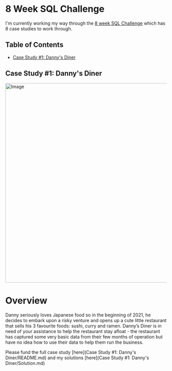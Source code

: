 # 8 Week SQL Challenge
I'm currently working my way through the [8 week SQL Challenge](https://8weeksqlchallenge.com/) which has 8 case studies to work through.

## Table of Contents

- [Case Study #1: Danny's Diner](#case-study-1-dannys-diner)

## Case Study #1: Danny's Diner

<img src="https://github.com/Hannahllmm/8weeksqlchallenge/assets/39679731/d846f7d0-2b9e-43ec-992b-18be79f43fb9" alt="Image" width="600" height="620">

# Overview
Danny seriously loves Japanese food so in the beginning of 2021, he decides to embark upon a risky venture and opens up a cute little restaurant that sells his 3 favourite foods: sushi, curry and ramen. Danny’s Diner is in need of your assistance to help the restaurant stay afloat - the restaurant has captured some very basic data from their few months of operation but have no idea how to use their data to help them run the business.

Please fund the full case study [here](Case Study #1: Danny's Diner/README.md) and my solutions [here](Case Study #1: Danny's Diner/Solution.md)
